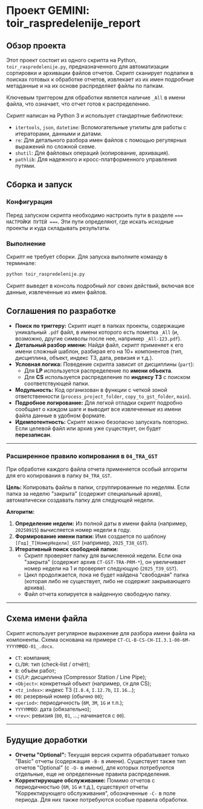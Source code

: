 # Проект GEMINI: toir_raspredelenije_report

## Обзор проекта

Этот проект состоит из одного скрипта на Python, `toir_raspredelenije.py`, предназначенного для автоматизации сортировки и архивации файлов отчетов. Скрипт сканирует подпапки в поисках готовых к обработке отчетов, извлекает из их имен подробные метаданные и на их основе распределяет файлы по папкам.

Ключевым триггером для обработки является наличие `_All` в имени файла, что означает, что отчет готов к распределению.

Скрипт написан на Python 3 и использует стандартные библиотеки:

* `itertools`, `json`, `datetime`: Вспомогательные утилиты для работы с итераторами, данными и датами.
* `re`: Для детального разбора имен файлов с помощью регулярных выражений по сложной схеме.
* `shutil`: Для файловых операций (копирование, архивация).
* `pathlib`: Для надежного и кросс-платформенного управления путями.

## Сборка и запуск

### Конфигурация

Перед запуском скрипта необходимо настроить пути в разделе `=== НАСТРОЙКИ ПУТЕЙ ===`. Эти пути определяют, где искать исходные проекты и куда складывать результаты.

### Выполнение

Скрипт не требует сборки. Для запуска выполните команду в терминале:

```bash
python toir_raspredelenije.py
```

Скрипт выведет в консоль подробный лог своих действий, включая все данные, извлеченные из имен файлов.

## Соглашения по разработке

*   **Поиск по триггеру:** Скрипт ищет в папках проекты, содержащие уникальный `.pdf` файл, в имени которого есть пометка `_All` (и, возможно, другие символы после нее, например `_All-123.pdf`).
*   **Детальный разбор имени:** Найдя файл, скрипт применяет к его имени сложный шаблон, разбирая его на 10+ компонентов (тип, дисциплина, объект, индекс ТЗ, дата, ревизия и т.д.).
*   **Условная логика:** Поведение скрипта зависит от дисциплины (`part`):
    *   Для **LP** используется распределение по **имени объекта**.
    *   Для **CS** используется распределение по **индексу ТЗ** с поиском соответствующей папки.
*   **Модульность:** Код организован в функции с четкой зоной ответственности (`process_project_folder`, `copy_to_gst_folder`, `main`).
*   **Подробное логирование:** Для легкой отладки скрипт подробно сообщает о каждом шаге и выводит все извлеченные из имени файла данные в удобном формате.
*   **Идемпотентность:** Скрипт можно безопасно запускать повторно. Если целевой файл или архив уже существует, он будет **перезаписан**.

---

### Расширенное правило копирования в `04_TRA_GST`

При обработке каждого файла отчета применяется особый алгоритм для его копирования в папку `04_TRA_GST`.

**Цель:** Копировать файлы в папки, сгруппированные по неделям. Если папка за неделю "закрыта" (содержит специальный архив), автоматически создавать папку для следующей недели.

**Алгоритм:**

1. **Определение недели:** Из полной даты в имени файла (например, `20250915`) вычисляется номер недели в году.
2. **Формирование имени папки:** Имя создается по шаблону `[Год]_T[НомерНедели]_GST` (например, `2025_T38_GST`).
3. **Итеративный поиск свободной папки:**
   * Скрипт проверяет папку для вычисленной недели. Если она "закрыта" (содержит архив `CT-GST-TRA-PRM-*`), он увеличивает номер недели на 1 и проверяет следующую (`2025_T39_GST`).
   * Цикл продолжается, пока не будет найдена "свободная" папка (которая либо не существует, либо не содержит закрывающего архива).
   * Файл отчета копируется в найденную свободную папку.

---

## Схема имени файла

Скрипт использует регулярное выражение для разбора имени файла на компоненты. Схема основана на примере `CT-CL-B-CS-CH-II.3.1-00-6M-YYYYMMDD-01_.docx`.

- `CT`: компания;
- `CL`/`DR`: тип (check‑list / отчёт);
- `B`: объём работ;
- `CS`/`LP`: дисциплина (Compressor Station / Line Pipe);
- `<Object>`: конкретный объект (например, `CH` для CS);
- `<tz_index>`: индекс ТЗ (`I.8.4`, `I.12.7b`, `II.16`…);
- `00`: резервный номер (обычно `00`);
- `<period>`: периодичность (`6M`, `3M`, `1G` и т.п.);
- `YYYYMMDD`: дата (обязательно);
- `<rev>`: ревизия (`00`, `01`, …; начинается с `00`).

---

## Будущие доработки

*   **Отчеты "Optional":** Текущая версия скрипта обрабатывает только "Basic" отчеты (содержащие `-B-` в имени). Существует также тип отчетов "Optional" (с `-O-` в имени), для которых потребуются отдельные, еще не определенные правила распределения.
*   **Корректирующее обслуживание:** Помимо отчетов с периодичностью (`6M`, `1G` и т.д.), существуют отчеты "Корректирующего обслуживания", обозначенные `-C-` в поле периода. Для них также потребуются особые правила обработки.